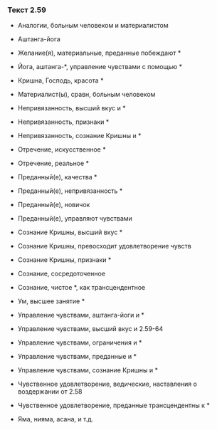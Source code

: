 ### Текст 2.59

- Аналогии, больным человеком и материалистом

- Аштанга-йога

- Желание(я), материальные, преданные побеждают *

- Йога, аштанга-*, управление чувствами с помощью *

- Кришна, Господь, красота *

- Материалист(ы), сравн, больным человеком

- Непривязанность, высший вкус и *

- Непривязанность, признаки *

- Непривязанность, сознание Кришны и *

- Отречение, искусственное *

- Отречение, реальное *

- Преданный(е), качества *

- Преданный(е), непривязанность *

- Преданный(е), новичок

- Преданный(е), управляют чувствами

- Сознание Кришны, высший вкус *

- Сознание Кришны, превосходит удовлетворение чувств

- Сознание Кришны, признаки *

- Сознание, сосредоточенное

- Сознание, чистое *, как трансцендентное

- Ум, высшее занятие *

- Управление чувствами, аштанга-йоги и *

- Управление чувствами, высший вкус и 2.59-64

- Управление чувствами, ограничения и *

- Управление чувствами, преданные и *

- Управление чувствами, сознание Кришны и *

- Чувственное удовлетворение, ведические, наставления о воздержании от 2.58

- Чувственное удовлетворение, преданные трансцендентны к *

- Яма, нияма, асана, и т.д.
	
